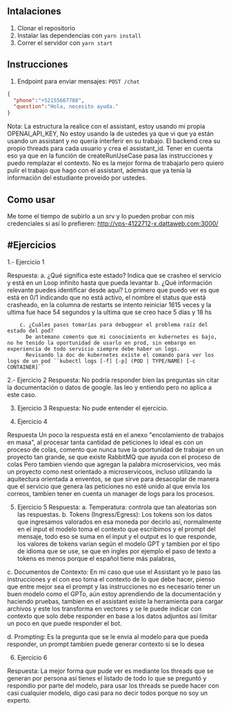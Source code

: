 ## Intalaciones

1. Clonar el repositorio
2. Instalar las dependencias con `` yarn install ``
3. Correr el servidor con `` yarn start ``


## Instrucciones

1. Endpoint para enviar mensajes: `` POST /chat ``

```json
{
  "phone":"+52155667788",
  "question":"Hola, necesito ayuda."
}
```
Nota: La estructura la realice con el assistant, estoy usando mi propia OPENAI_API_KEY,
No estoy usando la de ustedes ya que vi que ya están usando un assistant y no quería interferir en su trabajo.
El backend crea su propio threads para cada usuario y crea el assistant_id.
Tener en cuenta eso ya que en la función de createRunUseCase pasa las instrucciones y puedo remplazar el contexto.
No es la mejor forma de trabajarlo pero quiero pulir el trabajo que hago con el assistant, además que ya tenia la información del estudiante proveido por ustedes.


## Como usar
Me tome el tiempo de subirlo a un srv y lo pueden probar con mis credenciales si así lo prefieren: http://vps-4122712-x.dattaweb.com:3000/





## #Ejercicios

1.- Ejercicio 1

Respuesta:
        a.  ¿Qué significa este estado?
          Indica que se crasheo el servicio y está en un Loop infinito hasta que pueda levantar
        b. ¿Qué información relevante puedes identificar desde aquí?
          Lo primero que puedo ver es que está en 0/1 indicando que no está activo, el nombre el status que está crasheado, en la columna de restarts se intento reiniciar 1615 veces y la ultima fue hace 54 segundos y la ultima que se creo hace 5 días y 18 hs

        c. ¿Cuáles pasos tomarías para debuggear el problema raíz del estado del pod? 
          De antemano comento que mi conocimiento en kubernetes es bajo, no he tenido la oportunidad de usarlo en prod, sin embargo en experiencia de todo servicio siempre debe haber un logs.
          Revisando la doc de kubernetes existe el comando para ver los logs de un pod ``kubectl logs [-f] [-p] (POD | TYPE/NAME) [-c CONTAINER]``

2.- Ejercicio 2
Respuesta: No podría responder bien las preguntas sin citar la documentación o datos de google.
          las leo y entiendo pero no aplica a este caso.

3. Ejercicio 3 
Respuesta: No pude entender el ejercicio.


4. Ejercicio 4  

Respuesta
Un poco la respuesta está en el anexo "encolamiento de trabajos en masa", al procesar tanta cantidad de peticiones lo ideal es con un proceso de colas, comento que nunca tuve la oportunidad de trabajar en un proyecto tan grande, se que existe RabbitMQ  que ayuda con el proceso de colas
Pero tambien viendo que agregan la palabra microservicios, veo más un proyecto como nest orientado a microservicoos, incluso utilizando la aquitectura orientada a enventos, se que sirve para desacoplar  de manera que el servicio que genera las peticiones no esté unido al que envía los correos, tambien tener en cuenta un manager de logs para los procesos.


5. Ejercicio 5
Respuesta: 
a. Temperatura: controla que tan aleatorias son las respuestas.
b. Tokens (Ingress/Egress):  Los tokens son los datos que ingresamos valorados en esa moneda por decirlo así, normalmente en el input el modelo toma el contexto que escribimos y el prompt del mensaje, todo eso se suma en el input y el output es lo que responde, los valores de tokens varian según el modelo GPT y tambien por el tipo de idioma que se use, se que en ingles por ejemplo el paso de texto a tokens es menos porque el español tiene más palabras,

c. Documentos de Contexto: En mi caso que use el Assistant yo le paso las instrucciones y el con eso toma el contexto de lo que debe hacer, pienso que entre mejor sea el prompt y las instrucciones no es necesario tener un buen modelo como el GPTo, aún estoy aprendiendo de la documentación y haciendo pruebas, tambien en el assistant existe la herramienta para cargar archivos y este los transforma en vectores y se le puede indicar con contexto que solo debe responder en base a los datos adjuntos así limitar un poco en que puede responder el bot.

d. Prompting: Es la pregunta que se le envia al modelo para que pueda responder, un prompt tambien puede generar contexto si se lo desea

6. Ejercicio 6

Respuesta: La mejor forma que pude ver es mediante los threads que se generan por persona así tienes el listado de todo lo que se preguntó y respondio por parte del modelo, para usar los threads se puede hacer con casi cualquier modelo, digo casi para no decir todos porque no soy un experto.



